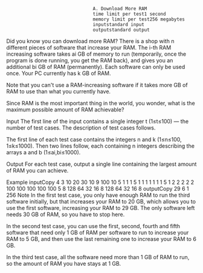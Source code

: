                                     A. Download More RAM
                                    time limit per test1 second
                                    memory limit per test256 megabytes
                                    inputstandard input
                                    outputstandard output
Did you know you can download more RAM? There is a shop with n different pieces of software that increase your RAM. The i-th RAM increasing software takes ai GB of memory to run (temporarily, once the program is done running, you get the RAM back), and gives you an additional bi GB of RAM (permanently). Each software can only be used once. Your PC currently has k GB of RAM.

Note that you can't use a RAM-increasing software if it takes more GB of RAM to use than what you currently have.

Since RAM is the most important thing in the world, you wonder, what is the maximum possible amount of RAM achievable?

Input
The first line of the input contains a single integer t (1≤t≤100) — the number of test cases. The description of test cases follows.

The first line of each test case contains the integers n and k (1≤n≤100, 1≤k≤1000). Then two lines follow, each containing n integers describing the arrays a and b (1≤ai,bi≤1000).

Output
For each test case, output a single line containing the largest amount of RAM you can achieve.

Example
inputCopy
4
3 10
20 30 10
9 100 10
5 1
1 1 5 1 1
1 1 1 1 1
5 1
2 2 2 2 2
100 100 100 100 100
5 8
128 64 32 16 8
128 64 32 16 8
outputCopy
29
6
1
256
Note
In the first test case, you only have enough RAM to run the third software initially, but that increases your RAM to 20 GB, which allows you to use the first software, increasing your RAM to 29 GB. The only software left needs 30 GB of RAM, so you have to stop here.

In the second test case, you can use the first, second, fourth and fifth software that need only 1 GB of RAM per software to run to increase your RAM to 5 GB, and then use the last remaining one to increase your RAM to 6 GB.

In the third test case, all the software need more than 1 GB of RAM to run, so the amount of RAM you have stays at 1 GB.

